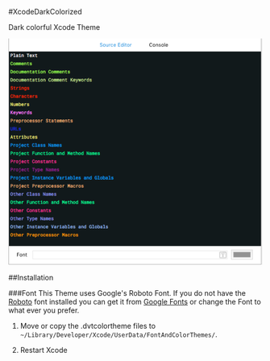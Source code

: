 #XcodeDarkColorized

Dark colorful Xcode Theme

![screen](screenshots/screenshot.png)


##Installation

###Font
This Theme uses Google's Roboto Font. 
If you do not have the [Roboto](http://programmingfonts.org/post/123878355597/like-the-other-members-of-the-roboto-family-the#notes) font installed you can get it from [Google Fonts](https://www.google.com/fonts#UsePlace:use/Collection:Roboto+Mono) or change the Font to what ever you prefer.


  1) Move or copy the .dvtcolortheme files to `~/Library/Developer/Xcode/UserData/FontAndColorThemes/`. 
  
  2) Restart Xcode

